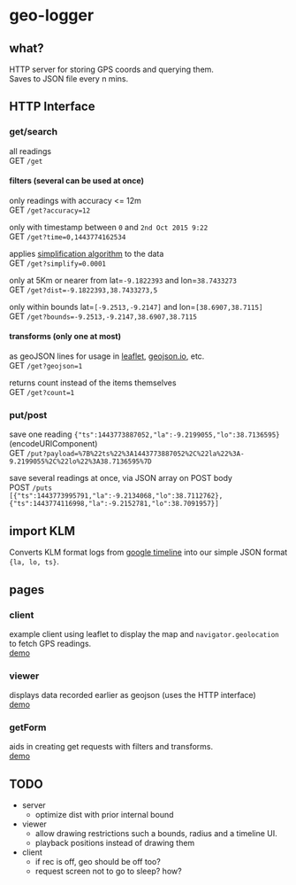 # geo-logger


## what?

HTTP server for storing GPS coords and querying them.  
Saves to JSON file every n mins.



## HTTP Interface

### get/search

all readings  
GET `/get`


#### filters (several can be used at once)

only readings with accuracy <= 12m  
GET `/get?accuracy=12`

only with timestamp between `0` and `2nd Oct 2015 9:22`  
GET `/get?time=0,1443774162534`

applies [simplification algorithm](http://mourner.github.io/simplify-js/) to the data  
GET `/get?simplify=0.0001`

only at 5Km or nearer from lat=`-9.1822393` and lon=`38.7433273`  
GET `/get?dist=-9.1822393,38.7433273,5`

only within bounds lat=`[-9.2513,-9.2147]` and lon=`[38.6907,38.7115]`  
GET `/get?bounds=-9.2513,-9.2147,38.6907,38.7115`


#### transforms (only one at most)

as geoJSON lines for usage in [leaflet](http://leafletjs.com/), [geojson.io](http://geojson.io/), etc.  
GET `/get?geojson=1`

returns count instead of the items themselves  
GET `/get?count=1`


### put/post

save one reading `{"ts":1443773887052,"la":-9.2199055,"lo":38.7136595}` (encodeURIComponent)  
GET `/put?payload=%7B%22ts%22%3A1443773887052%2C%22la%22%3A-9.2199055%2C%22lo%22%3A38.7136595%7D`

save several readings at once, via JSON array on POST body  
POST `/puts`  
`[{"ts":1443773995791,"la":-9.2134068,"lo":38.7112762},{"ts":1443774116998,"la":-9.2152781,"lo":38.7091957}]`


## import KLM

Converts KLM format logs from [google timeline](https://www.google.com/maps/timeline)
into our simple JSON format `{la, lo, ts}`.


## pages

### client

example client using leaflet to display the map
and `navigator.geolocation` to fetch GPS readings.  
[demo](http://rawgit.com/JosePedroDias/geo-logger/master/client.html)


### viewer

displays data recorded earlier as geojson (uses the HTTP interface)  
[demo](http://rawgit.com/JosePedroDias/geo-logger/master/viewer.html)


### getForm

aids in creating get requests with filters and transforms.  
[demo](http://rawgit.com/JosePedroDias/geo-logger/master/getForm.html)


## TODO

* server
    * optimize dist with prior internal bound
* viewer
    * allow drawing restrictions such a bounds, radius and a timeline UI.
    * playback positions instead of drawing them
* client
    * if rec is off, geo should be off too?
    * request screen not to go to sleep? how?


